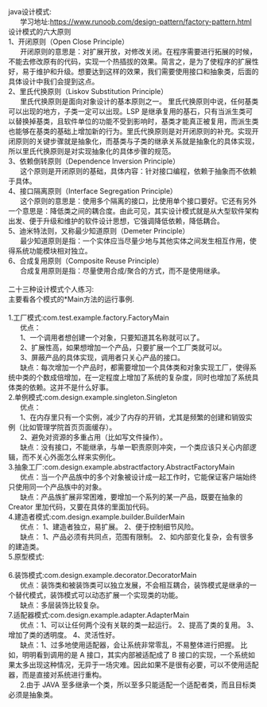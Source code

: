 java设计模式:<br/>
    &nbsp;&nbsp;&nbsp;&nbsp;&nbsp;&nbsp;学习地址:https://www.runoob.com/design-pattern/factory-pattern.html<br/>
    设计模式的六大原则<br/>
    1、开闭原则（Open Close Principle）<br/>
        &nbsp;&nbsp;&nbsp;&nbsp;&nbsp;&nbsp;开闭原则的意思是：对扩展开放，对修改关闭。在程序需要进行拓展的时候，不能去修改原有的代码，实现一个热插拔的效果。简言之，是为了使程序的扩展性好，易于维护和升级。想要达到这样的效果，我们需要使用接口和抽象类，后面的具体设计中我们会提到这点。
    <br/>2、里氏代换原则（Liskov Substitution Principle）<br/>
        &nbsp;&nbsp;&nbsp;&nbsp;&nbsp;&nbsp;里氏代换原则是面向对象设计的基本原则之一。 里氏代换原则中说，任何基类可以出现的地方，子类一定可以出现。LSP 是继承复用的基石，只有当派生类可以替换掉基类，且软件单位的功能不受到影响时，基类才能真正被复用，而派生类也能够在基类的基础上增加新的行为。里氏代换原则是对开闭原则的补充。实现开闭原则的关键步骤就是抽象化，而基类与子类的继承关系就是抽象化的具体实现，所以里氏代换原则是对实现抽象化的具体步骤的规范。
    <br/>3、依赖倒转原则（Dependence Inversion Principle）<br/>
        &nbsp;&nbsp;&nbsp;&nbsp;&nbsp;&nbsp;这个原则是开闭原则的基础，具体内容：针对接口编程，依赖于抽象而不依赖于具体。
    <br/>4、接口隔离原则（Interface Segregation Principle）<br/>
        &nbsp;&nbsp;&nbsp;&nbsp;&nbsp;&nbsp;这个原则的意思是：使用多个隔离的接口，比使用单个接口要好。它还有另外一个意思是：降低类之间的耦合度。由此可见，其实设计模式就是从大型软件架构出发、便于升级和维护的软件设计思想，它强调降低依赖，降低耦合。
    <br/>5、迪米特法则，又称最少知道原则（Demeter Principle）<br/>
        &nbsp;&nbsp;&nbsp;&nbsp;&nbsp;&nbsp;最少知道原则是指：一个实体应当尽量少地与其他实体之间发生相互作用，使得系统功能模块相对独立。
    <br/>6、合成复用原则（Composite Reuse Principle）<br/>
        &nbsp;&nbsp;&nbsp;&nbsp;&nbsp;&nbsp;合成复用原则是指：尽量使用合成/聚合的方式，而不是使用继承。
<br/>
<br/>
二十三种设计模式个人练习:<br/>
    主要看各个模式的*Main方法的运行事例.<br/>
    <br/>1.工厂模式:com.test.example.factory.FactoryMain 
        <br/>&nbsp;&nbsp;&nbsp;&nbsp;&nbsp;&nbsp;优点： 
        <br/>&nbsp;&nbsp;&nbsp;&nbsp;&nbsp;&nbsp;1、一个调用者想创建一个对象，只要知道其名称就可以了。 
        <br/>&nbsp;&nbsp;&nbsp;&nbsp;&nbsp;&nbsp;2、扩展性高，如果想增加一个产品，只要扩展一个工厂类就可以。 
        <br/>&nbsp;&nbsp;&nbsp;&nbsp;&nbsp;&nbsp;3、屏蔽产品的具体实现，调用者只关心产品的接口。
        <br/>&nbsp;&nbsp;&nbsp;&nbsp;&nbsp;&nbsp;缺点：每次增加一个产品时，都需要增加一个具体类和对象实现工厂，使得系统中类的个数成倍增加，在一定程度上增加了系统的复杂度，同时也增加了系统具体类的依赖。这并不是什么好事。
    <br/>2.单例模式:com.design.example.singleton.Singleton 
        <br/>&nbsp;&nbsp;&nbsp;&nbsp;&nbsp;&nbsp;优点：
        <br/>&nbsp;&nbsp;&nbsp;&nbsp;&nbsp;&nbsp;1、在内存里只有一个实例，减少了内存的开销，尤其是频繁的创建和销毁实例（比如管理学院首页页面缓存）。
        <br/>&nbsp;&nbsp;&nbsp;&nbsp;&nbsp;&nbsp;2、避免对资源的多重占用（比如写文件操作）。
        <br/>&nbsp;&nbsp;&nbsp;&nbsp;&nbsp;&nbsp;缺点：没有接口，不能继承，与单一职责原则冲突，一个类应该只关心内部逻辑，而不关心外面怎么样来实例化。
    <br/>3.抽象工厂:com.design.example.abstractfactory.AbstractFactoryMain 
        <br/>&nbsp;&nbsp;&nbsp;&nbsp;&nbsp;&nbsp;优点：当一个产品族中的多个对象被设计成一起工作时，它能保证客户端始终只使用同一个产品族中的对象。
        <br/>&nbsp;&nbsp;&nbsp;&nbsp;&nbsp;&nbsp;缺点：产品族扩展非常困难，要增加一个系列的某一产品，既要在抽象的 Creator 里加代码，又要在具体的里面加代码。
    <br/>4.建造者模式:com.design.example.builder.BuilderMain 
        <br/>&nbsp;&nbsp;&nbsp;&nbsp;&nbsp;&nbsp;优点： 1、建造者独立，易扩展。 2、便于控制细节风险。
        <br/>&nbsp;&nbsp;&nbsp;&nbsp;&nbsp;&nbsp;缺点： 1、产品必须有共同点，范围有限制。 2、如内部变化复杂，会有很多的建造类。
    <br/>5.原型模式: <br/>
    <br/>6.装饰模式:com.design.example.decorator.DecoratorMain 
        <br/>&nbsp;&nbsp;&nbsp;&nbsp;&nbsp;&nbsp;优点：装饰类和被装饰类可以独立发展，不会相互耦合，装饰模式是继承的一个替代模式，装饰模式可以动态扩展一个实现类的功能。
        <br/>&nbsp;&nbsp;&nbsp;&nbsp;&nbsp;&nbsp;缺点：多层装饰比较复杂。
    <br/>7.适配器模式:com.design.example.adapter.AdapterMain
        <br/>&nbsp;&nbsp;&nbsp;&nbsp;&nbsp;&nbsp;优点：1、可以让任何两个没有关联的类一起运行。 2、提高了类的复用。 3、增加了类的透明度。 4、灵活性好。
        <br/>&nbsp;&nbsp;&nbsp;&nbsp;&nbsp;&nbsp;缺点：1、过多地使用适配器，会让系统非常零乱，不易整体进行把握。
        比如，明明看到调用的是 A 接口，其实内部被适配成了 B 接口的实现，一个系统如果太多出现这种情况，无异于一场灾难。因此如果不是很有必要，可以不使用适配器，而是直接对系统进行重构。 
        <br/>&nbsp;&nbsp;&nbsp;&nbsp;&nbsp;&nbsp;2.由于 JAVA 至多继承一个类，所以至多只能适配一个适配者类，而且目标类必须是抽象类。

